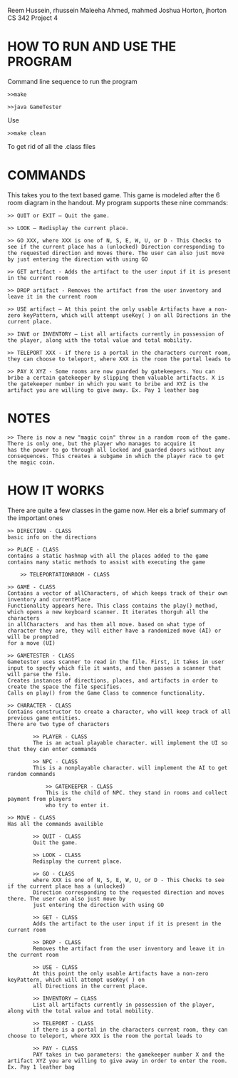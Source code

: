 Reem Hussein, rhussein
Maleeha Ahmed, mahmed
Joshua Horton, jhorton
CS 342 Project 4

HOW TO RUN AND USE THE PROGRAM 
==========================================

Command line sequence to run the program
	
	>>make 

	>>java GameTester

Use 
	
	>>make clean

To get rid of all the .class files

COMMANDS
==========================================
This takes you to the text based game. This game is modeled after the 6 room diagram in the handout. My program supports these nine commands:

	>> QUIT or EXIT – Quit the game.
	
	>> LOOK – Redisplay the current place.
	
	>> GO XXX, where XXX is one of N, S, E, W, U, or D - This Checks to see if the current place has a (unlocked) Direction corresponding to the requested direction and moves there. The user can also just move by just entering the direction with using GO
	
	>> GET artifact - Adds the artifact to the user input if it is present in the current room
	
	>> DROP artifact - Removes the artifact from the user inventory and leave it in the current room
	
	>> USE artifact – At this point the only usable Artifacts have a non-zero keyPattern, which will attempt useKey( ) on all Directions in the current place.
	
	>> INVE or INVENTORY – List all artifacts currently in possession of the player, along with the total value and total mobility.

	>> TELEPORT XXX - if there is a portal in the characters current room, they can choose to teleport, where XXX is the room the portal leads to

	>> PAY X XYZ - Some rooms are now guarded by gatekeepers. You can bribe a certain gatekeeper by slipping them valuable artifacts. X is the gatekeeper number in which you want to bribe and XYZ is the artifact you are willing to give away. Ex. Pay 1 leather bag

NOTES
===========================================

	>> There is now a new "magic coin" throw in a random room of the game. There is only one, but the player who manages to acquire it
	has the power to go through all locked and guarded doors without any consequences. This creates a subgame in which the player race to get the magic coin.


HOW IT WORKS
===========================================

There are quite a few classes in the game now. Her eis a brief summary of the important ones 

	>> DIRECTION - CLASS
	basic info on the directions

	>> PLACE - CLASS
	contains a static hashmap with all the places added to the game
	contains many static methods to assist with executing the game

		>> TELEPORTATIONROOM - CLASS

	>> GAME - CLASS
	Contains a vector of allCharacters, of which keeps track of their own inventory and currentPlace
	Functionality appears here. This class contains the play() method, which opens a new keyboard scanner. It iterates thorguh all the characters
	in allCharacters  and has them all move. based on what type of character they are, they will either have a randomized move (AI) or will be prompted 
	for a move (UI)

	>> GAMETESTER - CLASS
	Gametester uses scanner to read in the file. First, it takes in user input to specfy which file it wants, and then passes a scanner that will parse the file.
	Creates instances of directions, places, and artifacts in order to create the space the file specifies.
	Calls on play() from the Game Class to commence functionality. 

	>> CHARACTER - CLASS	
	Contains constructor to create a character, who will keep track of all previous game entities. 
	There are two type of characters

			>> PLAYER - CLASS
			The is an actual playable character. will implement the UI so that they can enter commands

			>> NPC - CLASS
			This is a nonplayable character. will implement the AI to get random commands

				>> GATEKEEPER - CLASS
				This is the child of NPC. they stand in rooms and collect payment from players
				who try to enter it. 

	>> MOVE - CLASS
	Has all the commands availible
	
			>> QUIT - CLASS
			Quit the game.

			>> LOOK - CLASS
			Redisplay the current place.

			>> GO - CLASS 
			where XXX is one of N, S, E, W, U, or D - This Checks to see if the current place has a (unlocked) 
			Direction corresponding to the requested direction and moves there. The user can also just move by 
			just entering the direction with using GO

			>> GET - CLASS
			Adds the artifact to the user input if it is present in the current room

			>> DROP - CLASS
			Removes the artifact from the user inventory and leave it in the current room

			>> USE - CLASS 
			At this point the only usable Artifacts have a non-zero keyPattern, which will attempt useKey( ) on 
			all Directions in the current place.

			>> INVENTORY – CLASS
			List all artifacts currently in possession of the player, along with the total value and total mobility.

			>> TELEPORT - CLASS 
			if there is a portal in the characters current room, they can choose to teleport, where XXX is the room the portal leads to

			>> PAY - CLASS 
			PAY takes in two parameters: the gamekeeper number X and the artifact XYZ you are willing to give away in order to enter the room. Ex. Pay 1 leather bag
